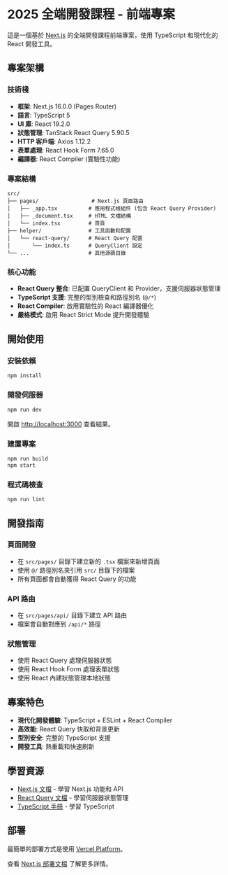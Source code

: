 # 2025 全端開發課程 - 前端專案

這是一個基於 [Next.js](https://nextjs.org) 的全端開發課程前端專案，使用 TypeScript 和現代化的 React 開發工具。

## 專案架構

### 技術棧

- **框架**: Next.js 16.0.0 (Pages Router)
- **語言**: TypeScript 5
- **UI 庫**: React 19.2.0
- **狀態管理**: TanStack React Query 5.90.5
- **HTTP 客戶端**: Axios 1.12.2
- **表單處理**: React Hook Form 7.65.0
- **編譯器**: React Compiler (實驗性功能)

### 專案結構

```
src/
├── pages/                 # Next.js 頁面路由
│   ├── _app.tsx          # 應用程式根組件 (包含 React Query Provider)
│   ├── _document.tsx     # HTML 文檔結構
│   └── index.tsx         # 首頁
├── helper/               # 工具函數和配置
│   └── react-query/      # React Query 配置
│       └── index.ts      # QueryClient 設定
└── ...                   # 其他源碼目錄
```

### 核心功能

- **React Query 整合**: 已配置 QueryClient 和 Provider，支援伺服器狀態管理
- **TypeScript 支援**: 完整的型別檢查和路徑別名 (`@/*`)
- **React Compiler**: 啟用實驗性的 React 編譯器優化
- **嚴格模式**: 啟用 React Strict Mode 提升開發體驗

## 開始使用

### 安裝依賴

```bash
npm install
```

### 開發伺服器

```bash
npm run dev
```

開啟 [http://localhost:3000](http://localhost:3000) 查看結果。

### 建置專案

```bash
npm run build
npm start
```

### 程式碼檢查

```bash
npm run lint
```

## 開發指南

### 頁面開發

- 在 `src/pages/` 目錄下建立新的 `.tsx` 檔案來新增頁面
- 使用 `@/` 路徑別名來引用 `src/` 目錄下的檔案
- 所有頁面都會自動獲得 React Query 的功能

### API 路由

- 在 `src/pages/api/` 目錄下建立 API 路由
- 檔案會自動對應到 `/api/*` 路徑

### 狀態管理

- 使用 React Query 處理伺服器狀態
- 使用 React Hook Form 處理表單狀態
- 使用 React 內建狀態管理本地狀態

## 專案特色

- **現代化開發體驗**: TypeScript + ESLint + React Compiler
- **高效能**: React Query 快取和背景更新
- **型別安全**: 完整的 TypeScript 支援
- **開發工具**: 熱重載和快速刷新

## 學習資源

- [Next.js 文檔](https://nextjs.org/docs) - 學習 Next.js 功能和 API
- [React Query 文檔](https://tanstack.com/query/latest) - 學習伺服器狀態管理
- [TypeScript 手冊](https://www.typescriptlang.org/docs/) - 學習 TypeScript

## 部署

最簡單的部署方式是使用 [Vercel Platform](https://vercel.com/new?utm_medium=default-template&filter=next.js&utm_source=create-next-app&utm_campaign=create-next-app-readme)。

查看 [Next.js 部署文檔](https://nextjs.org/docs/pages/building-your-application/deploying) 了解更多詳情。
